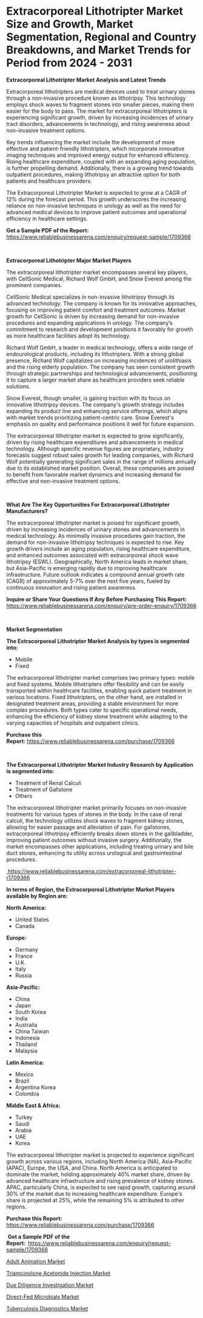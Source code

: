 <p><h1>Extracorporeal Lithotripter Market Size and Growth, Market Segmentation, Regional and Country Breakdowns, and Market Trends for Period from 2024 -  2031</h1></p><p><strong>Extracorporeal Lithotripter Market Analysis and Latest Trends</strong></p>
<p><p>Extracorporeal lithotripters are medical devices used to treat urinary stones through a non-invasive procedure known as lithotripsy. This technology employs shock waves to fragment stones into smaller pieces, making them easier for the body to pass. The market for extracorporeal lithotripters is experiencing significant growth, driven by increasing incidences of urinary tract disorders, advancements in technology, and rising awareness about non-invasive treatment options.</p><p>Key trends influencing the market include the development of more effective and patient-friendly lithotripters, which incorporate innovative imaging techniques and improved energy output for enhanced efficiency. Rising healthcare expenditure, coupled with an expanding aging population, is further propelling demand. Additionally, there is a growing trend towards outpatient procedures, making lithotripsy an attractive option for both patients and healthcare providers.</p><p>The Extracorporeal Lithotripter Market is expected to grow at a CAGR of 12% during the forecast period. This growth underscores the increasing reliance on non-invasive techniques in urology as well as the need for advanced medical devices to improve patient outcomes and operational efficiency in healthcare settings.</p></p>
<p><strong>Get a Sample PDF of the Report:&nbsp;</strong> <a href="https://www.reliablebusinessarena.com/enquiry/request-sample/1709366?utm_campaign=1583&utm_medium=2&utm_source=Github&utm_content=ia&utm_term=21102024&utm_id=extracorporeal-lithotripter">https://www.reliablebusinessarena.com/enquiry/request-sample/1709366</a></p>
<p>&nbsp;</p>
<p><strong>Extracorporeal Lithotripter Major Market Players</strong></p>
<p><p>The extracorporeal lithotripter market encompasses several key players, with CellSonic Medical, Richard Wolf GmbH, and Snow Everest among the prominent companies.</p><p>CellSonic Medical specializes in non-invasive lithotripsy through its advanced technology. The company is known for its innovative approaches, focusing on improving patient comfort and treatment outcomes. Market growth for CellSonic is driven by increasing demand for non-invasive procedures and expanding applications in urology. The company’s commitment to research and development positions it favorably for growth as more healthcare facilities adopt its technology.</p><p>Richard Wolf GmbH, a leader in medical technology, offers a wide range of endourological products, including its lithotripters. With a strong global presence, Richard Wolf capitalizes on increasing incidences of urolithiasis and the rising elderly population. The company has seen consistent growth through strategic partnerships and technological advancements, positioning it to capture a larger market share as healthcare providers seek reliable solutions.</p><p>Snow Everest, though smaller, is gaining traction with its focus on innovative lithotripsy devices. The company's growth strategy includes expanding its product line and enhancing service offerings, which aligns with market trends prioritizing patient-centric care. Snow Everest's emphasis on quality and performance positions it well for future expansion.</p><p>The extracorporeal lithotripter market is expected to grow significantly, driven by rising healthcare expenditures and advancements in medical technology. Although specific revenue figures are proprietary, industry forecasts suggest robust sales growth for leading companies, with Richard Wolf potentially generating significant sales in the range of millions annually due to its established market position. Overall, these companies are poised to benefit from favorable market dynamics and increasing demand for effective and non-invasive treatment options.</p></p>
<p>&nbsp;</p>
<p><strong>What Are The Key Opportunities For Extracorporeal Lithotripter Manufacturers?</strong></p>
<p><p>The extracorporeal lithotripter market is poised for significant growth, driven by increasing incidences of urinary stones and advancements in medical technology. As minimally invasive procedures gain traction, the demand for non-invasive lithotripsy techniques is expected to rise. Key growth drivers include an aging population, rising healthcare expenditure, and enhanced outcomes associated with extracorporeal shock wave lithotripsy (ESWL). Geographically, North America leads in market share, but Asia-Pacific is emerging rapidly due to improving healthcare infrastructure. Future outlook indicates a compound annual growth rate (CAGR) of approximately 5-7% over the next five years, fueled by continuous innovation and rising patient awareness.</p></p>
<p><strong>Inquire or Share Your Questions If Any Before Purchasing This Report:</strong> <a href="https://www.reliablebusinessarena.com/enquiry/pre-order-enquiry/1709366?utm_campaign=1583&utm_medium=2&utm_source=Github&utm_content=ia&utm_term=21102024&utm_id=extracorporeal-lithotripter">https://www.reliablebusinessarena.com/enquiry/pre-order-enquiry/1709366</a></p>
<p>&nbsp;</p>
<p><strong>Market Segmentation</strong></p>
<p><strong>The Extracorporeal Lithotripter Market Analysis by types is segmented into:</strong></p>
<p><ul><li>Mobile</li><li>Fixed</li></ul></p>
<p><p>The extracorporeal lithotripter market comprises two primary types: mobile and fixed systems. Mobile lithotripters offer flexibility and can be easily transported within healthcare facilities, enabling quick patient treatment in various locations. Fixed lithotripters, on the other hand, are installed in designated treatment areas, providing a stable environment for more complex procedures. Both types cater to specific operational needs, enhancing the efficiency of kidney stone treatment while adapting to the varying capacities of hospitals and outpatient clinics.</p></p>
<p><strong>Purchase this Report:&nbsp;</strong><a href="https://www.reliablebusinessarena.com/purchase/1709366?utm_campaign=1583&utm_medium=2&utm_source=Github&utm_content=ia&utm_term=21102024&utm_id=extracorporeal-lithotripter">https://www.reliablebusinessarena.com/purchase/1709366</a></p>
<p>&nbsp;</p>
<p><strong>The Extracorporeal Lithotripter Market Industry Research by Application is segmented into:</strong></p>
<p><ul><li>Treatment of Renal Calculi</li><li>Treatment of Gallstone</li><li>Others</li></ul></p>
<p><p>The extracorporeal lithotripter market primarily focuses on non-invasive treatments for various types of stones in the body. In the case of renal calculi, the technology utilizes shock waves to fragment kidney stones, allowing for easier passage and alleviation of pain. For gallstones, extracorporeal lithotripsy efficiently breaks down stones in the gallbladder, improving patient outcomes without invasive surgery. Additionally, the market encompasses other applications, including treating urinary and bile duct stones, enhancing its utility across urological and gastrointestinal procedures.</p></p>
<p><a href="https://www.reliablebusinessarena.com/extracorporeal-lithotripter-r1709366?utm_campaign=1583&utm_medium=2&utm_source=Github&utm_content=ia&utm_term=21102024&utm_id=extracorporeal-lithotripter">&nbsp;https://www.reliablebusinessarena.com/extracorporeal-lithotripter-r1709366</a></p>
<p><strong>In terms of Region, the Extracorporeal Lithotripter Market Players available by Region are:</strong></p>
<p>
    <p> <strong> North America: </strong>
        <ul>
            <li>United States</li>
            <li>Canada</li>
        </ul>
        </p> 
    <p> <strong> Europe: </strong>
        <ul>
            <li>Germany</li>
            <li>France</li>
            <li>U.K.</li>
            <li>Italy</li>
            <li>Russia</li>
        </ul>
        </p> 
    <p> <strong> Asia-Pacific: </strong>
        <ul>
            <li>China</li>
            <li>Japan</li>
            <li>South Korea</li>
            <li>India</li>
            <li>Australia</li>
            <li>China Taiwan</li>
            <li>Indonesia</li>
            <li>Thailand</li>
            <li>Malaysia</li>
        </ul>
        </p> 
    <p> <strong> Latin America: </strong>
        <ul>
            <li>Mexico</li>
            <li>Brazil</li>
            <li>Argentina Korea</li>
            <li>Colombia</li>
        </ul>
        </p> 
    <p> <strong> Middle East & Africa: </strong>
        <ul>
            <li>Turkey</li>
            <li>Saudi</li>
            <li>Arabia</li>
            <li>UAE</li>
            <li>Korea</li>
        </ul>
    </p>
    </p>
<p><p>The extracorporeal lithotripter market is projected to experience significant growth across various regions, including North America (NA), Asia-Pacific (APAC), Europe, the USA, and China. North America is anticipated to dominate the market, holding approximately 40% market share, driven by advanced healthcare infrastructure and rising prevalence of kidney stones. APAC, particularly China, is expected to see rapid growth, capturing around 30% of the market due to increasing healthcare expenditure. Europe's share is projected at 25%, while the remaining 5% is attributed to other regions.</p></p>
<p><strong>Purchase this Report: </strong><a href="https://www.reliablebusinessarena.com/purchase/1709366?utm_campaign=1583&utm_medium=2&utm_source=Github&utm_content=ia&utm_term=21102024&utm_id=extracorporeal-lithotripter">https://www.reliablebusinessarena.com/purchase/1709366</a></p>
<p>&nbsp;<strong>Get a Sample PDF of the Report:&nbsp;&nbsp;</strong><a href="https://www.reliablebusinessarena.com/enquiry/request-sample/1709366?utm_campaign=1583&utm_medium=2&utm_source=Github&utm_content=ia&utm_term=21102024&utm_id=extracorporeal-lithotripter">https://www.reliablebusinessarena.com/enquiry/request-sample/1709366</a></p>
<p><strong></strong></p>
<p><p><a href="https://www.linkedin.com/pulse/adult-animation-market-segmentation-geographical-regions-dbmge?utm_campaign=1583&utm_medium=2&utm_source=Github&utm_content=ia&utm_term=21102024&utm_id=extracorporeal-lithotripter">Adult Animation Market</a></p><p><a href="https://www.linkedin.com/pulse/future-innovation-global-triamcinolone-acetonide-injection-market-hvf7c?utm_campaign=1583&utm_medium=2&utm_source=Github&utm_content=ia&utm_term=21102024&utm_id=extracorporeal-lithotripter">Triamcinolone Acetonide Injection Market</a></p><p><a href="https://www.linkedin.com/pulse/due-diligence-investigation-industry-resonance-78-amplification-rln7e?utm_campaign=1583&utm_medium=2&utm_source=Github&utm_content=ia&utm_term=21102024&utm_id=extracorporeal-lithotripter">Due Diligence Investigation Market</a></p><p><a href="https://www.linkedin.com/pulse/direct-fed-microbials-market-maturity-analysis-regional-disparities-kj3nc?utm_campaign=1583&utm_medium=2&utm_source=Github&utm_content=ia&utm_term=21102024&utm_id=extracorporeal-lithotripter">Direct-Fed Microbials Market</a></p><p><a href="https://www.linkedin.com/pulse/global-tuberculosis-diagnostics-market-trends-insights-growth-zub6c?utm_campaign=1583&utm_medium=2&utm_source=Github&utm_content=ia&utm_term=21102024&utm_id=extracorporeal-lithotripter">Tuberculosis Diagnostics Market</a></p></p>